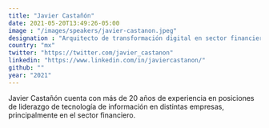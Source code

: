 ```yaml
---
title: "Javier Castañón"
date: 2021-05-20T13:49:26-05:00
image : "/images/speakers/javier-castanon.jpeg"
designation : "Arquitecto de transformación digital en sector financiero"
country: "mx"
twitter: "https://twitter.com/javier_castanon"
linkedin: "https://www.linkedin.com/in/javiercastanon/"
github: ""
year: "2021"
---
```


Javier Castañón cuenta con más de 20 años de experiencia en posiciones de liderazgo de tecnología de información en distintas empresas, principalmente en el sector financiero.